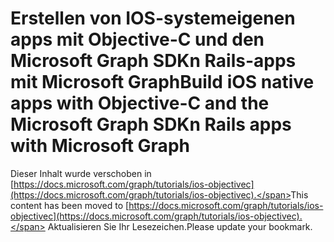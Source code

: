 # <a name="build-ios-native-apps-with-objective-c-and-the-microsoft-graph-sdkn-rails-apps-with-microsoft-graph"></a><span data-ttu-id="1b840-101">Erstellen von IOS-systemeigenen apps mit Objective-C und den Microsoft Graph SDKn Rails-apps mit Microsoft Graph</span><span class="sxs-lookup"><span data-stu-id="1b840-101">Build iOS native apps with Objective-C and the Microsoft Graph SDKn Rails apps with Microsoft Graph</span></span>

<span data-ttu-id="1b840-102">Dieser Inhalt wurde verschoben in [https://docs.microsoft.com/graph/tutorials/ios-objectivec](https://docs.microsoft.com/graph/tutorials/ios-objectivec).</span><span class="sxs-lookup"><span data-stu-id="1b840-102">This content has been moved to [https://docs.microsoft.com/graph/tutorials/ios-objectivec](https://docs.microsoft.com/graph/tutorials/ios-objectivec).</span></span> <span data-ttu-id="1b840-103">Aktualisieren Sie Ihr Lesezeichen.</span><span class="sxs-lookup"><span data-stu-id="1b840-103">Please update your bookmark.</span></span>
